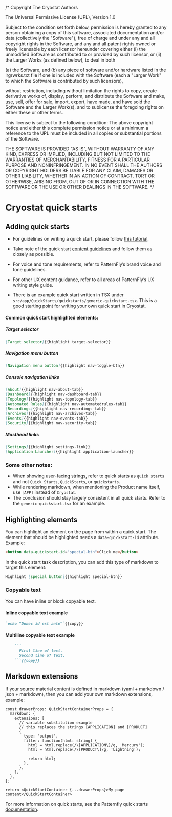 /*
Copyright The Cryostat Authors

The Universal Permissive License (UPL), Version 1.0

Subject to the condition set forth below, permission is hereby granted to any
person obtaining a copy of this software, associated documentation and/or data
(collectively the "Software"), free of charge and under any and all copyright
rights in the Software, and any and all patent rights owned or freely
licensable by each licensor hereunder covering either (i) the unmodified
Software as contributed to or provided by such licensor, or (ii) the Larger
Works (as defined below), to deal in both

(a) the Software, and
(b) any piece of software and/or hardware listed in the lrgrwrks.txt file if
one is included with the Software (each a "Larger Work" to which the Software
is contributed by such licensors),

without restriction, including without limitation the rights to copy, create
derivative works of, display, perform, and distribute the Software and make,
use, sell, offer for sale, import, export, have made, and have sold the
Software and the Larger Work(s), and to sublicense the foregoing rights on
either these or other terms.

This license is subject to the following condition:
The above copyright notice and either this complete permission notice or at
a minimum a reference to the UPL must be included in all copies or
substantial portions of the Software.

THE SOFTWARE IS PROVIDED "AS IS", WITHOUT WARRANTY OF ANY KIND, EXPRESS OR
IMPLIED, INCLUDING BUT NOT LIMITED TO THE WARRANTIES OF MERCHANTABILITY,
FITNESS FOR A PARTICULAR PURPOSE AND NONINFRINGEMENT. IN NO EVENT SHALL THE
AUTHORS OR COPYRIGHT HOLDERS BE LIABLE FOR ANY CLAIM, DAMAGES OR OTHER
LIABILITY, WHETHER IN AN ACTION OF CONTRACT, TORT OR OTHERWISE, ARISING FROM,
OUT OF OR IN CONNECTION WITH THE SOFTWARE OR THE USE OR OTHER DEALINGS IN THE
SOFTWARE.
*/
# Cryostat quick starts

## Adding quick starts
<!---
TODO: Fix this section when quick starts are categorized 
-->

* For guidelines on writing a quick start, please follow [this tutorial](https://docs.openshift.com/container-platform/4.12/web_console/creating-quick-start-tutorials.html).

* Take note of the quick start [content guidelines](https://docs.openshift.com/container-platform/4.9/web_console/creating-quick-start-tutorials.html#quick-start-content-guidelines_creating-quick-start-tutorials) and follow them as closely as possible.

* For voice and tone requirements, refer to PatternFly’s brand voice and tone guidelines.
* For other UX content guidance, refer to all areas of PatternFly’s UX writing style guide.

* There is an example quick start written in TSX under `src/app/QuickStarts/quickstarts/generic-quickstart.tsx`. This is a good starting point for writing your own quick start in Cryostat.

#### Common quick start highlighted elements:

##### Target selector
```markdown
[Target selector]{{highlight target-selector}}
```
##### Navigation menu button
```markdown
[Navigation menu button]{{highlight nav-toggle-btn}}
```
##### Console navigation links
```markdown
[About]{{highlight nav-about-tab}}
[Dashboard]{{highlight nav-dashboard-tab}}
[Topology]{{highlight nav-topology-tab}}
[Automated Rules]{{highlight nav-automatedrules-tab}}
[Recordings]{{highlight nav-recordings-tab}}
[Archives]{{highlight nav-archives-tab}}
[Events]{{highlight nav-events-tab}}
[Security]{{highlight nav-security-tab}}
```
##### Masthead links
```markdown
[Settings]{{highlight settings-link}}
[Application Launcher]{{highlight application-launcher}}
```

### Some other notes:
* When showing user-facing strings, refer to quick starts as `quick starts` and not `Quick Starts`, `QuickStarts`, or `quickstarts`.
* While rendering markdown, when mentioning the Product name itself, use `[APP]` instead of `Cryostat`.
* The conclusion should stay largely consistent in all quick starts. Refer to the `generic-quickstart.tsx` for an example.

## Highlighting elements

You can highlight an element on the page from within a quick start. The element that should be highlighted needs a `data-quickstart-id` attribute. Example:
```html
<button data-quickstart-id="special-btn">Click me</button>
```

In the quick start task description, you can add this type of markdown to target this element:
```markdown
Highlight [special button]{{highlight special-btn}}
```

### Copyable text

You can have inline or block copyable text.

#### Inline copyable text example
```markdown
`echo "Donec id est ante"`{{copy}}
```

#### Multiline copyable text example
```markdown
    ```
      First line of text.
      Second line of text.
    ```{{copy}}
```

## Markdown extensions
If your source material content is defined in markdown (yaml + markdown / json + markdown), then you can add your own markdown extensions, example:
```tsx
const drawerProps: QuickStartContainerProps = {
  markdown: {
    extensions: [
      // variable substitution example
      // this replaces the strings [APPLICATION] and [PRODUCT]
      {
        type: 'output',
        filter: function(html: string) {
          html = html.replace(/\[APPLICATION\]/g, 'Mercury');
          html = html.replace(/\[PRODUCT\]/g, 'Lightning');

          return html;
        },
      },
    ],
  },
};

return <QuickStartContainer {...drawerProps}>My page content</QuickStartContainer>
```

For more information on quick starts, see the Patternfly quick starts [documentation](https://github.com/patternfly/patternfly-quickstarts/blob/main/packages/module/README.md).

<!---
TODO: Add section on i18n localization when it is ready
-->
